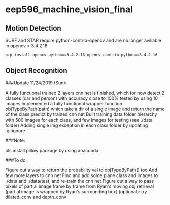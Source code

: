 # eep596_machine_vision_final

## Motion Detection

SURF and STAR require python-contrib-opencv and are no longer aviliable in opencv > 3.4.2.16

`pip install opencv-python==3.4.2.16 opencv-contrib-python==3.4.2.16`

## Object Recognition

###Update 11/24/2019 (Sun):

A fully functional trained 2 layers cnn net is finished, which for now detect 2 classes (car and person) with accuracy close to 100% tested by using 10 images
Implemented a fully functional wrapper function objTypeByPath(path) which take a dir of a single image and return the name of the class predict by trained cnn net
Built training data folder hierarchy with 500 images for each class, and few images for testing (see ./data folder)
Adding single img exception in each class folder by updating .gitignore

###Note:

pls install pillow package by using anaconda

###To do:

Figure out a way to return the probability val to objTypeByPath() too
Add few more layers to cnn net
Find and add some plane class and images to ./data and ./data/test, and re-train the cnn net
Figure out a way to pass pixels of partial image frame by frame from Ryan's moving obj retrieval (partial image is wrapped by Ryan's surrounding box)
(optional): try dilated_conv and depth_conv